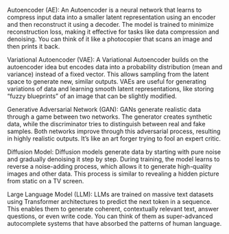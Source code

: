 Autoencoder (AE):
An Autoencoder is a neural network that learns to compress input data into a smaller latent representation using an encoder and then reconstruct it using a decoder. The model is trained to minimize reconstruction loss, making it effective for tasks like data compression and denoising. You can think of it like a photocopier that scans an image and then prints it back.

Variational Autoencoder (VAE):
A Variational Autoencoder builds on the autoencoder idea but encodes data into a probability distribution (mean and variance) instead of a fixed vector. This allows sampling from the latent space to generate new, similar outputs. VAEs are useful for generating variations of data and learning smooth latent representations, like storing “fuzzy blueprints” of an image that can be slightly modified.

Generative Adversarial Network (GAN):
GANs generate realistic data through a game between two networks. The generator creates synthetic data, while the discriminator tries to distinguish between real and fake samples. Both networks improve through this adversarial process, resulting in highly realistic outputs. It’s like an art forger trying to fool an expert critic.

Diffusion Model:
Diffusion models generate data by starting with pure noise and gradually denoising it step by step. During training, the model learns to reverse a noise-adding process, which allows it to generate high-quality images and other data. This process is similar to revealing a hidden picture from static on a TV screen.

Large Language Model (LLM):
LLMs are trained on massive text datasets using Transformer architectures to predict the next token in a sequence. This enables them to generate coherent, contextually relevant text, answer questions, or even write code. You can think of them as super-advanced autocomplete systems that have absorbed the patterns of human language.